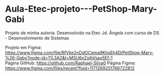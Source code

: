 # Aula-Etec-projeto---PetShop-Mary-Gabi
Projeto de minha autoria. Desenvolvido na Etec Jd. Ângela com curso de DS - Desenvolvimento de Sistemas

Projeto em Figma: https://www.figma.com/file/RfVke2nDdOCema9KhsEh4D/PetShop-Mary-%26-Gaby?node-id=1%3A2&t=MSU6nZsihVsax5Ef-1
<br>
Página GitHub: https://github.com/Raphael-Silva0
Página Figma: https://www.figma.com/files/recent?fuid=1171269251766722812
